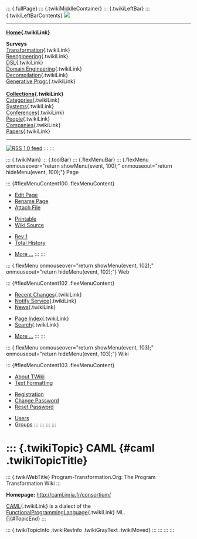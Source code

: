 ::: {.fullPage}
::: {.twikiMiddleContainer}
::: {.twikiLeftBar}
::: {.twikiLeftBarContents}
![](../pub/transformation.gif)

------------------------------------------------------------------------

**[Home](WebHome){.twikiLink}**

**Surveys**\
[Transformation](ProgramTransformation){.twikiLink}\
[Reengineering](ReengineeringWiki){.twikiLink}\
[DSL](DomainSpecificLanguages){.twikiLink}\
[Domain Engineering](DomainEngineering){.twikiLink}\
[Decompilation](DeCompilation){.twikiLink}\
[Generative Progr.](GenerativeProgrammingWiki){.twikiLink}\
\
**[Collections](CategoryCollection){.twikiLink}**\
[Categories](CategoryCategory){.twikiLink}\
[Systems](TransformationSystems){.twikiLink}\
[Conferences](TransformationConferences){.twikiLink}\
[People](TransformationPeople){.twikiLink}\
[Companies](TransformationCompanies){.twikiLink}\
[Papers](CategoryPaper){.twikiLink}

------------------------------------------------------------------------

[![](../pub/rss.gif "RSS 1.0 feed")](WebRss@skin=rss)
:::
:::

::: {.twikiMain}
::: {.toolBar}
::: {.flexMenuBar}
::: {.flexMenu onmouseover="return showMenu(event, 100);" onmouseout="return hideMenu(event, 100);"}
Page

::: {#flexMenuContent100 .flexMenuContent}
-   [Edit
    Page](http://www.program-transformation.org/edit/Transform/CAML?t=1536826437)
-   [Rename
    Page](http://www.program-transformation.org/rename/Transform/CAML)
-   [Attach
    File](http://www.program-transformation.org/attach/Transform/CAML)

<!-- -->

-   [Printable](http://www.program-transformation.org/view/Transform/CAML?skin=print.pattern)
-   [Wiki
    Source](http://www.program-transformation.org/view/Transform/CAML?skin=text&raw=on&contenttype=text/plain)

<!-- -->

-   [Rev
    1](http://www.program-transformation.org/view/Transform/CAML?rev=1.1)
-   [Total
    History](http://www.program-transformation.org/rdiff/Transform/CAML)

<!-- -->

-   [More
    \...](http://www.program-transformation.org/oops/Transform/CAML?template=oopsmore&param1=1.1&param2=1.1)
:::
:::

::: {.flexMenu onmouseover="return showMenu(event, 102);" onmouseout="return hideMenu(event, 102);"}
Web

::: {#flexMenuContent102 .flexMenuContent}
-   [Recent Changes](WebChanges){.twikiLink}
-   [Notify Service](WebNotify){.twikiLink}
-   [News](WebNews){.twikiLink}

<!-- -->

-   [Page Index](WebIndex){.twikiLink}
-   [Search](WebSearch){.twikiLink}

<!-- -->

-   [More
    \...](http://www.program-transformation.org/oops/Transform/CAML?template=oopsmore&param1=1.1&param2=1.1)
:::
:::

::: {.flexMenu onmouseover="return showMenu(event, 103);" onmouseout="return hideMenu(event, 103);"}
Wiki

::: {#flexMenuContent103 .flexMenuContent}
-   [About
    TWiki](http://www.program-transformation.org/view/TWiki/WebHome)
-   [Text
    Formatting](http://www.program-transformation.org/view/TWiki/TextFormattingRules)

<!-- -->

-   [Registration](http://www.program-transformation.org/view/TWiki/TWikiRegistration)
-   [Change
    Password](http://www.program-transformation.org/view/TWiki/ChangePassword)
-   [Reset
    Password](http://www.program-transformation.org/view/TWiki/ResetPassword)

<!-- -->

-   [Users](http://www.program-transformation.org/view/Main/TWikiUsers)
-   [Groups](http://www.program-transformation.org/view/Main/TWikiGroups)
:::
:::
:::
:::

::: {.twikiTopic}
CAML {#caml .twikiTopicTitle}
====

::: {.twikiWebTitle}
Program-Transformation.Org: The Program Transformation Wiki
:::

**Homepage:** <http://caml.inria.fr/consortium/>

[CAML](CAML){.twikiLink} is a dialect of the
[FunctionalProgrammingLanguage](FunctionalProgrammingLanguage){.twikiLink}
ML.\
[]{#TopicEnd}
:::

::: {.twikiTopicInfo .twikiRevInfo .twikiGrayText .twikiMoved}
:::
:::
:::
:::
